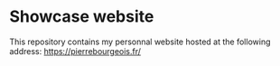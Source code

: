 # Showcase website

This repository contains my personnal website hosted at the following address: https://pierrebourgeois.fr/
